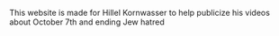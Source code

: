 This website is made for Hillel Kornwasser to help publicize his videos about October 7th and ending Jew hatred
